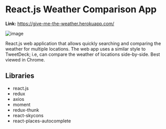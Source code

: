 # React.js Weather Comparison App

**Link:** https://give-me-the-weather.herokuapp.com/

![image](https://user-images.githubusercontent.com/14249336/35921885-f14aa094-0be9-11e8-8e66-141bd2a81f95.png)

React.js web application that allows quickly searching and comparing the weather for multiple locations. The web app uses a similar style to TweetDeck; i.e, can compare the weather of locations side-by-side. Best viewed in Chrome.

## Libraries
- react.js
- redux
- axios
- moment
- redux-thunk
- react-skycons
- react-places-autocomplete
